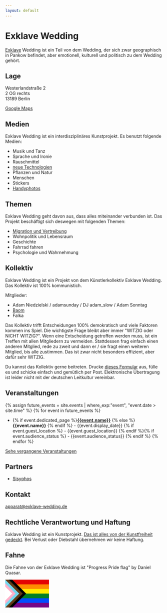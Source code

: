 ```yaml
---
layout: default
---
```


# Exklave Wedding

[Exklave](https://de.wikipedia.org/wiki/Exklave) Wedding ist ein Teil von dem Wedding, der sich
zwar geographisch in Pankow befindet, aber emotionell, kulturell und politisch zu dem Wedding
gehört.

## Lage

Westerlandstraße 2<br>
2 OG rechts<br>
13189 Berlin

[Google Maps](https://www.google.com/maps/place/Exklave+Wedding/@52.5578731,13.4129463,17z/data=!3m1!4b1!4m5!3m4!1s0x47a853920414044f:0xe9bd641e18d380af!8m2!3d52.5578731!4d13.415135)


## Medien

Exklave Wedding ist ein interdisziplinäres Kunstprojekt. Es benutzt folgende Medien:

- Musik und Tanz
- Sprache und Ironie
- Rauschmittel
- [neue Technologien](https://github.com/adamniedzielski/exklave-wedding)
- Pflanzen und Natur
- Menschen
- Stickers
- [Handyphotos](https://www.instagram.com/exklave_wedding/)

## Themen

Exklave Wedding geht davon aus, dass alles miteinander verbunden ist. Das Projekt beschäftigt
sich deswegen mit folgenden Themen:

- [Migration und Vertreibung](https://docs.google.com/document/d/1wl599Cages39unKY_Ui4S72J7MMDqJCYWCwdK2MtZqw)
- Wohnpolitik und Lebensraum
- Geschichte
- Fahrrad fahren
- Psychologie und Wahrnehmung

## Kollektiv

Exklave Wedding ist ein Projekt von dem Künstlerkollektiv Exklave Wedding. Das Kollektiv ist
100% kommunistich.

Mitglieder:

- Adam Niedzielski / adamsunday / DJ adam_slow / Adam Sonntag
- [Baom](https://soundcloud.com/baommusic)
- Falka

Das Kollektiv trifft Entscheidungen 100% demokratisch und viele Faktoren kommen ins Spiel. Die
wichtigste Frage bleibt aber immer "WITZIG oder NICHT WITZIG?". Wenn eine Entscheidung getroffen
werden muss, ist ein Treffen mit allen Mitgliedern zu vermeiden. Stattdessen frag einfach einen
anderen Mitglied, rede zu zweit und dann er / sie fragt einen weiteren Mitglied, bis alle
zustimmen. Das ist zwar nicht besonders effizient, aber dafür sehr WITZIG.

Du kannst das Kollektiv gerne beitreten. Drucke [dieses Formular](application-form.pdf) aus,
fülle es und schicke einfach und gemütlich per Post. Elektronische Übertragung ist leider nicht
mit der deutschen Leitkultur vereinbar.

## Veranstaltungen


{% assign future_events = site.events | where_exp:"event", "event.date > site.time" %}
{% for event in future_events %}
- {% if event.dedicated_page %}<a href="{{ event.url }}">**{{event.name}}**</a> {% else %} **{{event.name}}** {% endif %} - {{event.display_date}} {% if event.guest_location %} - {{event.guest_location}} {% endif %}{% if event.audience_status %} - {{event.audience_status}} {% endif %} {% endfor %}

[Sehe vergangene Veranstaltungen](/past-events)

## Partners

- [Sisyphos](https://sisyphos-berlin.net/)


## Kontakt

[apparat@exklave-wedding.de](mailto:apparat@exklave-wedding.de)

## Rechtliche Verantwortung und Haftung

Exklave Wedding ist ein Kunstprojekt.
[Das ist alles von der Kunstfreiheit gedeckt](https://www.youtube.com/watch?v=Y-B0lXnierw).
Bei Verlust oder Diebstahl übernehmen wir keine Haftung.

## Fahne

Die Fahne von der Exklave Wedding ist "Progress Pride flag" by Daniel Quasar.

<img src="flag.svg" style="width:10em">

